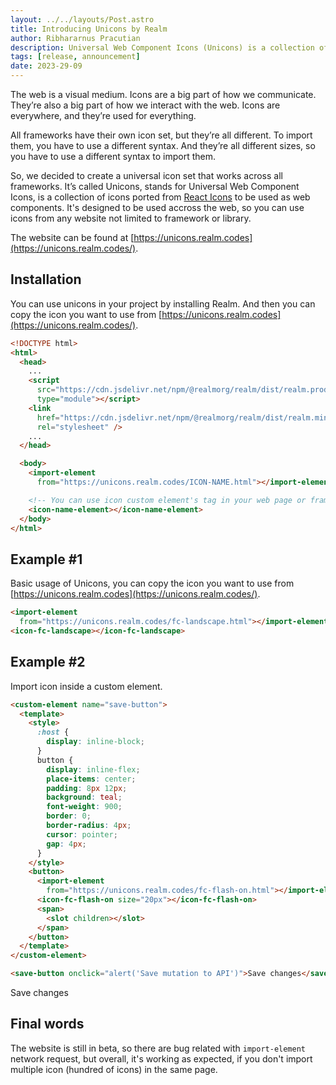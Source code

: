 ```yaml
---
layout: ../../layouts/Post.astro
title: Introducing Unicons by Realm
author: Ribhararnus Pracutian
description: Universal Web Component Icons (Unicons) is a collection of icons ported from React Icons to be used as web components. It's designed to be used accross the web, so you can use icons from any website not limited to framework or library.
tags: [release, announcement]
date: 2023-29-09
---
```


The web is a visual medium. Icons are a big part of how we communicate. They’re also a big part of how we interact with the web. Icons are everywhere, and they’re used for everything.

All frameworks have their own icon set, but they’re all different. To import them, you have to use a different syntax. And they’re all different sizes, so you have to use a different syntax to import them.

So, we decided to create a universal icon set that works across all frameworks. It’s called Unicons, stands for Universal Web Component Icons, is a collection of icons ported from [React Icons](https://react-icons.github.io/react-icons/) to be used as web components. It's designed to be used accross the web, so you can use icons from any website not limited to framework or library.

The website can be found at [https://unicons.realm.codes](https://unicons.realm.codes/).

## Installation

You can use unicons in your project by installing Realm. And then you can copy the icon you want to use from [https://unicons.realm.codes](https://unicons.realm.codes/).

```html
<!DOCTYPE html>
<html>
  <head>
    ...
    <script
      src="https://cdn.jsdelivr.net/npm/@realmorg/realm/dist/realm.production.min.js"
      type="module"></script>
    <link
      href="https://cdn.jsdelivr.net/npm/@realmorg/realm/dist/realm.min.css"
      rel="stylesheet" />
    ...
  </head>

  <body>
    <import-element
      from="https://unicons.realm.codes/ICON-NAME.html"></import-element>

    <!-- You can use icon custom element's tag in your web page or framework -->
    <icon-name-element></icon-name-element>
  </body>
</html>
```

## Example #1

Basic usage of Unicons, you can copy the icon you want to use from [https://unicons.realm.codes](https://unicons.realm.codes/).

```html
<import-element
  from="https://unicons.realm.codes/fc-landscape.html"></import-element>
<icon-fc-landscape></icon-fc-landscape>
```

<realm-demo>
  <import-element from="https://unicons.realm.codes/fc-landscape.html"></import-element>
  <icon-fc-landscape></icon-fc-landscape>
</realm-demo>

## Example #2

Import icon inside a custom element.

```html
<custom-element name="save-button">
  <template>
    <style>
      :host {
        display: inline-block;
      }
      button {
        display: inline-flex;
        place-items: center;
        padding: 8px 12px;
        background: teal;
        font-weight: 900;
        border: 0;
        border-radius: 4px;
        cursor: pointer;
        gap: 4px;
      }
    </style>
    <button>
      <import-element
        from="https://unicons.realm.codes/fc-flash-on.html"></import-element>
      <icon-fc-flash-on size="20px"></icon-fc-flash-on>
      <span>
        <slot children></slot>
      </span>
    </button>
  </template>
</custom-element>

<save-button onclick="alert('Save mutation to API')">Save changes</save-button>
```

<custom-element name="save-button">
  <template>
    <style>
      :host {
        display: inline-block;
      }
      button {
        display: inline-flex;
        place-items: center;
        padding: 8px 12px;
        background: teal;
        font-weight: 900;
        border: 0;
        border-radius: 4px;
        cursor: pointer;
        gap: 4px;
      }
    </style>
    <button>
      <import-element from="https://unicons.realm.codes/fc-flash-on.html"></import-element>
      <icon-fc-flash-on size="20px"></icon-fc-flash-on>
      <span>
        <slot children></slot>
      </span>
    </button>
  </template>
</custom-element>
<save-button onclick="alert('Save mutation to API')">Save changes</save-button>

## Final words

The website is still in beta, so there are bug related with `import-element` network request, but overall, it's working as expected, if you don't import multiple icon (hundred of icons) in the same page.
